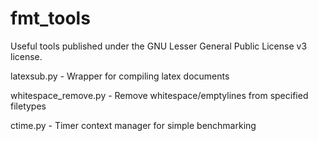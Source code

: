 fmt_tools
=========
Useful tools published under the GNU Lesser General Public License v3 license.

latexsub.py - Wrapper for compiling latex documents

whitespace_remove.py - Remove whitespace/emptylines from specified filetypes

ctime.py - Timer context manager for simple benchmarking